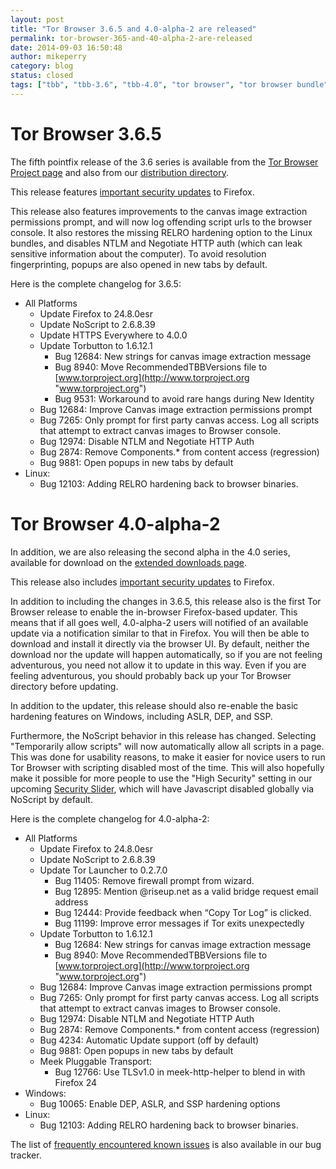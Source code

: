```yaml
---
layout: post
title: "Tor Browser 3.6.5 and 4.0-alpha-2 are released"
permalink: tor-browser-365-and-40-alpha-2-are-released
date: 2014-09-03 16:50:48
author: mikeperry
category: blog
status: closed
tags: ["tbb", "tbb-3.6", "tbb-4.0", "tor browser", "tor browser bundle"]
---
```


Tor Browser 3.6.5
=================

The fifth pointfix release of the 3.6 series is available from the [Tor Browser Project page](https://www.torproject.org/download/download-easy.html) and also from our [distribution directory](https://www.torproject.org/dist/torbrowser/3.6.5/).

This release features [important security updates](https://www.mozilla.org/security/known-vulnerabilities/firefoxESR.html#firefox24.8) to Firefox.

This release also features improvements to the canvas image extraction permissions prompt, and will now log offending script urls to the browser console. It also restores the missing RELRO hardening option to the Linux bundles, and disables NTLM and Negotiate HTTP auth (which can leak sensitive information about the computer). To avoid resolution fingerprinting, popups are also opened in new tabs by default.

Here is the complete changelog for 3.6.5:

-   All Platforms
    -   Update Firefox to 24.8.0esr
    -   Update NoScript to 2.6.8.39
    -   Update HTTPS Everywhere to 4.0.0
    -   Update Torbutton to 1.6.12.1
        -   Bug 12684: New strings for canvas image extraction message
        -   Bug 8940: Move RecommendedTBBVersions file to [www.torproject.org](http://www.torproject.org "www.torproject.org")
        -   Bug 9531: Workaround to avoid rare hangs during New Identity
    -   Bug 12684: Improve Canvas image extraction permissions prompt
    -   Bug 7265: Only prompt for first party canvas access. Log all scripts  
         that attempt to extract canvas images to Browser console.
    -   Bug 12974: Disable NTLM and Negotiate HTTP Auth
    -   Bug 2874: Remove Components.\* from content access (regression)
    -   Bug 9881: Open popups in new tabs by default
-   Linux:
    -   Bug 12103: Adding RELRO hardening back to browser binaries.

  

Tor Browser 4.0-alpha-2
=======================

In addition, we are also releasing the second alpha in the 4.0 series, available for download on the [extended downloads page](https://www.torproject.org/projects/torbrowser.html.en#downloads-alpha).

This release also includes [important security updates](https://www.mozilla.org/security/known-vulnerabilities/firefoxESR.html#firefox24.8) to Firefox.

In addition to including the changes in 3.6.5, this release also is the first Tor Browser release to enable the in-browser Firefox-based updater. This means that if all goes well, 4.0-alpha-2 users will notified of an available update via a notification similar to that in Firefox. You will then be able to download and install it directly via the browser UI. By default, neither the download nor the update will happen automatically, so if you are not feeling adventurous, you need not allow it to update in this way. Even if you are feeling adventurous, you should probably back up your Tor Browser directory before updating.

In addition to the updater, this release should also re-enable the basic hardening features on Windows, including ASLR, DEP, and SSP.

Furthermore, the NoScript behavior in this release has changed. Selecting "Temporarily allow scripts" will now automatically allow all scripts in a page. This was done for usability reasons, to make it easier for novice users to run Tor Browser with scripting disabled most of the time. This will also hopefully make it possible for more people to use the "High Security" setting in our upcoming [Security Slider](https://trac.torproject.org/projects/tor/ticket/9387), which will have Javascript disabled globally via NoScript by default.

Here is the complete changelog for 4.0-alpha-2:

-   All Platforms
    -   Update Firefox to 24.8.0esr
    -   Update NoScript to 2.6.8.39
    -   Update Tor Launcher to 0.2.7.0
        -   Bug 11405: Remove firewall prompt from wizard.
        -   Bug 12895: Mention @riseup.net as a valid bridge request email address
        -   Bug 12444: Provide feedback when “Copy Tor Log” is clicked.
        -   Bug 11199: Improve error messages if Tor exits unexpectedly
    -   Update Torbutton to 1.6.12.1
        -   Bug 12684: New strings for canvas image extraction message
        -   Bug 8940: Move RecommendedTBBVersions file to [www.torproject.org](http://www.torproject.org "www.torproject.org")
    -   Bug 12684: Improve Canvas image extraction permissions prompt
    -   Bug 7265: Only prompt for first party canvas access. Log all scripts  
         that attempt to extract canvas images to Browser console.
    -   Bug 12974: Disable NTLM and Negotiate HTTP Auth
    -   Bug 2874: Remove Components.\* from content access (regression)
    -   Bug 4234: Automatic Update support (off by default)
    -   Bug 9881: Open popups in new tabs by default
    -   Meek Pluggable Transport:
        -   Bug 12766: Use TLSv1.0 in meek-http-helper to blend in with Firefox 24
-   Windows:
    -   Bug 10065: Enable DEP, ASLR, and SSP hardening options
-   Linux:
    -   Bug 12103: Adding RELRO hardening back to browser binaries.

  
  
 The list of [frequently encountered known issues](https://trac.torproject.org/projects/tor/query?keywords=~tbb-helpdesk-frequent&status=!closed) is also available in our bug tracker.
